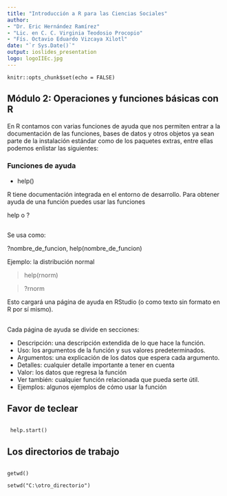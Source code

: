 ```yaml
---
title: "Introducción a R para las Ciencias Sociales"
author: 
- "Dr. Eric Hernández Ramírez"
- "Lic. en C. C. Virginia Teodosio Procopio"
- "Fís. Octavio Eduardo Vizcaya Xilotl"
date: "`r Sys.Date()`"
output: ioslides_presentation
logo: logoIIEc.jpg
---
```


```{r setup, include=FALSE}
knitr::opts_chunk$set(echo = FALSE)
```
## Módulo 2: Operaciones y funciones básicas con R
En R contamos con varias funciones de ayuda que nos permiten entrar a la documentación de las funciones, bases de datos y otros objetos ya sean parte de la instalación estándar como de los paquetes extras, entre ellas podemos enlistar las siguientes: 

### Funciones de ayuda
- help() 

R tiene documentación integrada en el entorno de desarrollo. Para obtener ayuda de una función puedes usar las funciones 

help o ?

##

Se usa como:

?nombre_de_funcion, help(nombre_de_funcion)

Ejemplo: la distribución normal

  > help(rnorm)
  
  > ?rnorm

Esto cargará una página de ayuda en RStudio (o como texto sin formato en R por sí mismo).

##

Cada página de ayuda se divide en secciones:

  - Descripción: una descripción extendida de lo que hace la función.
  - Uso: los argumentos de la función y sus valores predeterminados.
  - Argumentos: una explicación de los datos que espera cada argumento.
  - Detalles: cualquier detalle importante a tener en cuenta
  - Valor: los datos que regresa la función
  - Ver también: cualquier función relacionada que pueda serte útil.
  - Ejemplos: algunos ejemplos de cómo usar la función

## Favor de teclear  
<pre><code>
 help.start()
</code></pre>

## Los directorios de trabajo

<pre><code>
getwd()

setwd("C:\otro_directorio")

</code></pre>
